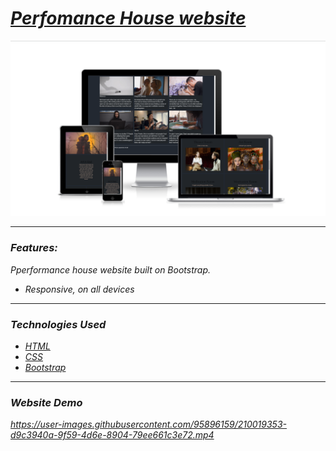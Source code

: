 <h1><em><a href="https://art-house-mvstoyan.netlify.app" target="_blank">Perfomance House website</a><em></h1>
    <img src="content/responsiveArt.png" alt="Project photo" width="auto">
<hr>
  <h3>Features:</h3>
  <p>Pperformance house website built on Bootstrap.</p>
    <ul>
      <li>Responsive, on all devices</li>
   </ul>
<hr>
  <h3>Technologies Used</h3>
   <ul>
      <li><a href="https://www.w3schools.com/html/" target="_blank">HTML</a></li>
      <li><a href="https://www.w3schools.com/css/" target="_blank">CSS</a></li>
      <li><a href="https://getbootstrap.com/" target="_blank">Bootstrap</a></li>  
   </ul>
<hr>
  <h3>Website Demo</h3>
<div>



https://user-images.githubusercontent.com/95896159/210019353-d9c3940a-9f59-4d6e-8904-79ee661c3e72.mp4


</div>

